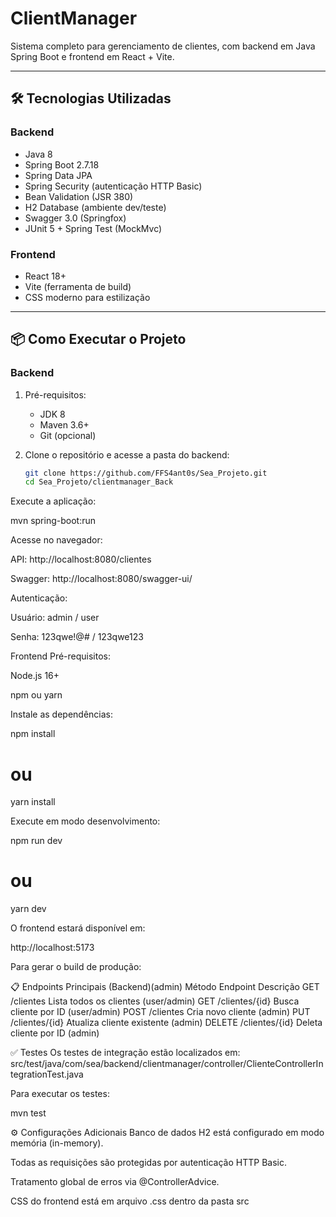 # ClientManager

Sistema completo para gerenciamento de clientes, com backend em Java Spring Boot e frontend em React + Vite.

---

## 🛠️ Tecnologias Utilizadas

### Backend
- Java 8
- Spring Boot 2.7.18
- Spring Data JPA
- Spring Security (autenticação HTTP Basic)
- Bean Validation (JSR 380)
- H2 Database (ambiente dev/teste)
- Swagger 3.0 (Springfox)
- JUnit 5 + Spring Test (MockMvc)

### Frontend
- React 18+
- Vite (ferramenta de build)
- CSS moderno para estilização

---

## 📦 Como Executar o Projeto

### Backend

1. Pré-requisitos:
   - JDK 8
   - Maven 3.6+
   - Git (opcional)

2. Clone o repositório e acesse a pasta do backend:
   ```bash
   git clone https://github.com/FFS4ant0s/Sea_Projeto.git
   cd Sea_Projeto/clientmanager_Back
Execute a aplicação:

mvn spring-boot:run

Acesse no navegador:

API: http://localhost:8080/clientes

Swagger: http://localhost:8080/swagger-ui/

Autenticação:

Usuário: admin / user

Senha: 123qwe!@# / 123qwe123

Frontend
Pré-requisitos:

Node.js 16+

npm ou yarn

Instale as dependências:

npm install
# ou
yarn install

Execute em modo desenvolvimento:

npm run dev
# ou
yarn dev

O frontend estará disponível em:

http://localhost:5173

Para gerar o build de produção:

📋 Endpoints Principais (Backend)(admin)
Método	Endpoint	Descrição
GET	/clientes	Lista todos os clientes (user/admin)
GET	/clientes/{id}	Busca cliente por ID  (user/admin)
POST	/clientes	Cria novo cliente (admin)
PUT	/clientes/{id}	Atualiza cliente existente (admin)
DELETE	/clientes/{id}	Deleta cliente por ID (admin)

✅ Testes
Os testes de integração estão localizados em:
src/test/java/com/sea/backend/clientmanager/controller/ClienteControllerIntegrationTest.java

Para executar os testes:

mvn test

⚙️ Configurações Adicionais
Banco de dados H2 está configurado em modo memória (in-memory).

Todas as requisições são protegidas por autenticação HTTP Basic.

Tratamento global de erros via @ControllerAdvice.

CSS do frontend está em arquivo .css dentro da pasta src
